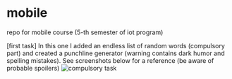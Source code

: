 # mobile
repo for mobile course (5-th semester of iot program)

[first task]
In this one I added an endless list of random words (compulsory part) and created a punchline generator (warning contains dark humor and spelling mistakes). See screenshots below for a reference (be aware of probable spoilers)
![compulsory task](C:\Users\dudyk_y\Desktop\a-joke\image_2021-09-23_17-15-22.png)


 
